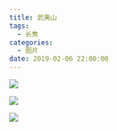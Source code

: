 ```yaml
---
title: 武夷山
tags:
  - 长焦
categories:
  - 图片
date: 2019-02-06 22:00:00
---
```


![](/cdn-cgi/imagedelivery/6T-behmofKYLsxlrK0l_MQ/a0357eb9-8618-4781-01de-276cd775b700/extra)

![](/cdn-cgi/imagedelivery/6T-behmofKYLsxlrK0l_MQ/39e796ce-a996-48ad-1460-d40eb6e24000/extra)

![](/cdn-cgi/imagedelivery/6T-behmofKYLsxlrK0l_MQ/82b30e22-5686-4a2f-009a-b876e7c0dd00/extra)
